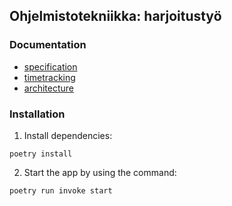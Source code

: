 ## Ohjelmistotekniikka: harjoitustyö

### Documentation
- [specification](pacman-game/documentation/specification.md)
- [timetracking](pacman-game/documentation/timetracking.md)
- [architecture](pacman-game/documentation/architecture.md)

### Installation
1. Install dependencies:
```
poetry install
```
2. Start the app by using the command:
```
poetry run invoke start
```
